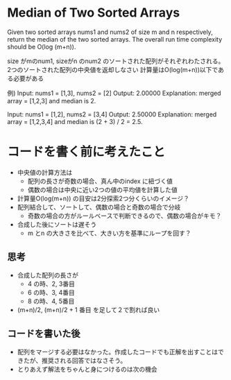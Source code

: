 # Median of Two Sorted Arrays

Given two sorted arrays nums1 and nums2 of size m and n respectively, return the median of the two sorted arrays.
The overall run time complexity should be O(log (m+n)).

size がmのnum1, sizeがn のnum2 のソートされた配列がそれぞれわたされる。2つのソートされた配列の中央値を返却しなさい
計算量はO(log(m+n))以下である必要がある

例)
Input: nums1 = [1,3], nums2 = [2]
Output: 2.00000
Explanation: merged array = [1,2,3] and median is 2.

Input: nums1 = [1,2], nums2 = [3,4]
Output: 2.50000
Explanation: merged array = [1,2,3,4] and median is (2 + 3) / 2 = 2.5.


# コードを書く前に考えたこと
- 中央値の計算方法は
  - 配列の長さが奇数の場合、真ん中のindex に紐づく値
  - 偶数の場合は中央に近い2つの値の平均値を計算した値
- 計算量O(log(m+n)) の目安は2分探索2つ分くらいのイメージ？
- 配列結合して、ソートして、偶数の場合と奇数の場合で分岐
  - 奇数の場合の方がルールベースで判断できるので、偶数の場合がキモ？
- 合成した後にソートは遅そう
  - m とn の大きさを比べて、大きい方を基準にループを回す？

## 思考
- 合成した配列の長さが
  - 4 の時、2, 3番目
  - 6 の時、3, 4番目
  - 8 の時、4, 5番目
- (m+n)/2, (m+n)/2 + 1 番目 を足して２で割れば良い


## コードを書いた後
- 配列をマージする必要はなかった。作成したコードでも正解を出すことはできたが、推奨される回答ではなさそう。
- とりあえず解法をちゃんと身につけるのは次の機会
